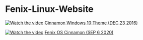 # Fenix-Linux-Website

[![Watch the video](https://img.youtube.com/vi/OT958w5YW9c/maxresdefault.jpg)](https://youtu.be/OT958w5YW9c)
<a href="https://www.youtube.com/watch?v=OT958w5YW9c">Cinnamon Windows 10 Theme (DEC 23 2016)</a><br>


[![Watch the video](https://img.youtube.com/vi/yPez6HjTMWE/maxresdefault.jpg)](https://youtu.be/yPez6HjTMWE)
<a href="https://www.youtube.com/watch?v=yPez6HjTMWE&t=27s">Fenix OS Cinnamon (SEP 6 2020)</a><br>
